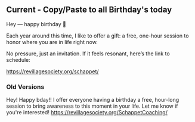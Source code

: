 
## Current - Copy/Paste to all Birthday's today 

Hey <name> — happy birthday 🌿

Each year around this time, I like to offer a gift: a free, one-hour session to honor where you are in life right now.

No pressure, just an invitation. If it feels resonant, here’s the link to schedule:

https://revillagesociety.org/schappet/


### Old Versions

Hey! <name> Happy bday!! I offer everyone having a birthday a free, hour-long session to bring awareness to this moment in your life. Let me know if you're interested!
https://revillagesociety.org/SchappetCoaching/